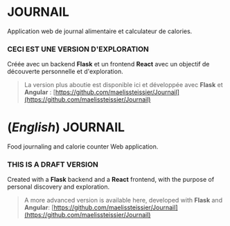 # JOURNAIL

Application web de journal alimentaire et calculateur de calories.

### CECI EST UNE VERSION D'EXPLORATION
Créée avec un backend **Flask** et un frontend **React** avec un 
objectif de découverte personnelle et d'exploration.

> La version plus aboutie est disponible ici et développée avec **Flask** et **Angular** :
> [https://github.com/maelissteissier/Journail](https://github.com/maelissteissier/Journail)

# (***English***) JOURNAIL

Food journaling and calorie counter Web application.

### THIS IS A DRAFT VERSION
Created with a **Flask** backend and a **React** frontend, with the purpose of personal discovery and exploration.

> A more advanced version is available here, developed with **Flask** and **Angular**:
> [https://github.com/maelissteissier/Journail](https://github.com/maelissteissier/Journail)





